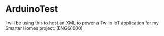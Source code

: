 # ArduinoTest

I will be using this to host an XML to power a Twilio IoT application for my Smarter Homes project. (ENGG1000)
